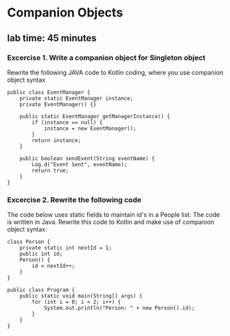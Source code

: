 # Companion Objects
## lab time: 45 minutes

### Excercise 1. Write a companion object for Singleton object
Rewrite the following JAVA code to Kotlin coding, where you use companion object syntax

```
public class EventManager {
    private static EventManager instance;
    private EventManager() {}

    public static EventManager getManagerInstance() {
        if (instance == null) {
            instance = new EventManager();
        }
        return instance;
    }

    public boolean sendEvent(String eventName) {
        Log.d("Event Sent", eventName);
        return true;
    }
}
```

### Excercise 2. Rewrite the following code
The code below uses static fields to maintain id's in a People list. 
The code is written in Java. Rewrite this code to Kotlin and make use
of companion object syntax:
```
class Person {
    private static int nextId = 1;
    public int id;
    Person() {
        id = nextId++;
    }
}

public class Program {
    public static void main(String[] args) {
        for (int i = 0; i < 2; i++) {
            System.out.println("Person: " + new Person().id);
        }
    }
}
```